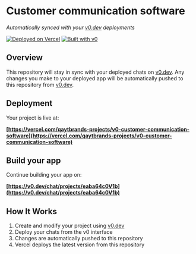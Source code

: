 # Customer communication software

*Automatically synced with your [v0.dev](https://v0.dev) deployments*

[![Deployed on Vercel](https://img.shields.io/badge/Deployed%20on-Vercel-black?style=for-the-badge&logo=vercel)](https://vercel.com/qaytbrands-projects/v0-customer-communication-software)
[![Built with v0](https://img.shields.io/badge/Built%20with-v0.dev-black?style=for-the-badge)](https://v0.dev/chat/projects/eaba64c0V1b)

## Overview

This repository will stay in sync with your deployed chats on [v0.dev](https://v0.dev).
Any changes you make to your deployed app will be automatically pushed to this repository from [v0.dev](https://v0.dev).

## Deployment

Your project is live at:

**[https://vercel.com/qaytbrands-projects/v0-customer-communication-software](https://vercel.com/qaytbrands-projects/v0-customer-communication-software)**

## Build your app

Continue building your app on:

**[https://v0.dev/chat/projects/eaba64c0V1b](https://v0.dev/chat/projects/eaba64c0V1b)**

## How It Works

1. Create and modify your project using [v0.dev](https://v0.dev)
2. Deploy your chats from the v0 interface
3. Changes are automatically pushed to this repository
4. Vercel deploys the latest version from this repository